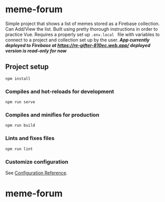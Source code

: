 # meme-forum
Simple project that shows a list of memes stored as a Firebase collection. Can Add/View the list. Built using pretty thorough instructions in order to practice Vue. Requires a properly set up ```.env.local ``` file with variables to connect to a project and collection set up by the user.
***App currently deployed to Firebase at https://re-gifter-810ec.web.app/ deployed version is read-only for now***
## Project setup
```
npm install
```

### Compiles and hot-reloads for development
```
npm run serve
```

### Compiles and minifies for production
```
npm run build
```

### Lints and fixes files
```
npm run lint
```

### Customize configuration
See [Configuration Reference](https://cli.vuejs.org/config/).
# meme-forum
